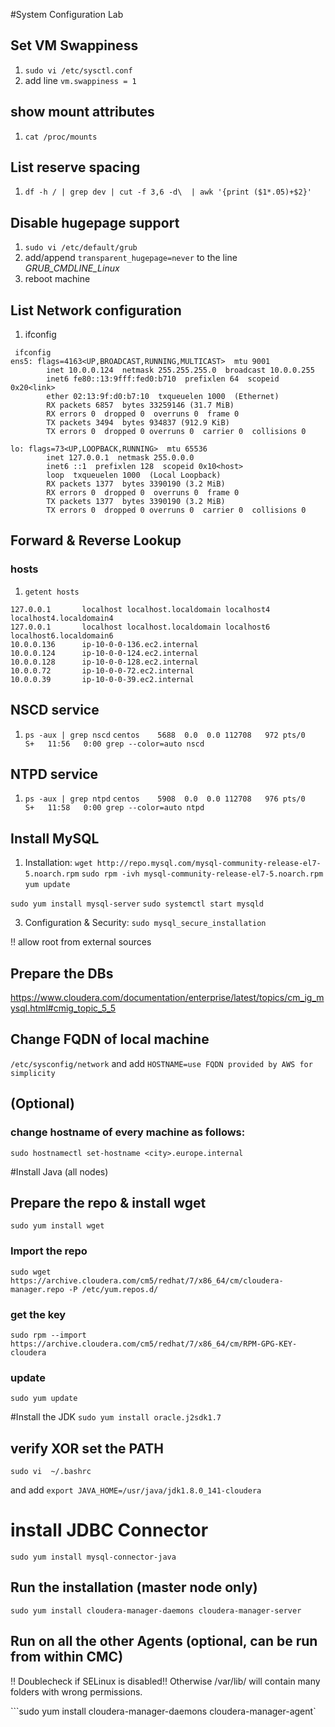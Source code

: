 #System Configuration Lab

## Set VM Swappiness

1. `sudo vi /etc/sysctl.conf`
2. add line `vm.swappiness = 1`

## show mount attributes

1. `cat /proc/mounts`

## List reserve spacing 

1. `df -h / | grep dev | cut -f 3,6 -d\  | awk '{print ($1*.05)+$2}'`

## Disable hugepage support
1. `sudo vi /etc/default/grub`
2. add/append `transparent_hugepage=never` to the line *GRUB_CMDLINE_Linux*
3. reboot machine

## List Network configuration
1. ifconfig
```
 ifconfig
ens5: flags=4163<UP,BROADCAST,RUNNING,MULTICAST>  mtu 9001
        inet 10.0.0.124  netmask 255.255.255.0  broadcast 10.0.0.255
        inet6 fe80::13:9fff:fed0:b710  prefixlen 64  scopeid 0x20<link>
        ether 02:13:9f:d0:b7:10  txqueuelen 1000  (Ethernet)
        RX packets 6857  bytes 33259146 (31.7 MiB)
        RX errors 0  dropped 0  overruns 0  frame 0
        TX packets 3494  bytes 934837 (912.9 KiB)
        TX errors 0  dropped 0 overruns 0  carrier 0  collisions 0

lo: flags=73<UP,LOOPBACK,RUNNING>  mtu 65536
        inet 127.0.0.1  netmask 255.0.0.0
        inet6 ::1  prefixlen 128  scopeid 0x10<host>
        loop  txqueuelen 1000  (Local Loopback)
        RX packets 1377  bytes 3390190 (3.2 MiB)
        RX errors 0  dropped 0  overruns 0  frame 0
        TX packets 1377  bytes 3390190 (3.2 MiB)
        TX errors 0  dropped 0 overruns 0  carrier 0  collisions 0

```

## Forward & Reverse Lookup
### hosts
1. `getent hosts`
```
127.0.0.1       localhost localhost.localdomain localhost4 localhost4.localdomain4
127.0.0.1       localhost localhost.localdomain localhost6 localhost6.localdomain6
10.0.0.136      ip-10-0-0-136.ec2.internal
10.0.0.124      ip-10-0-0-124.ec2.internal
10.0.0.128      ip-10-0-0-128.ec2.internal
10.0.0.72       ip-10-0-0-72.ec2.internal
10.0.0.39       ip-10-0-0-39.ec2.internal
``` 

## NSCD service
1. `ps -aux | grep nscd`
    `centos    5688  0.0  0.0 112708   972 pts/0    S+   11:56   0:00 grep --color=auto nscd`

## NTPD service
1. `ps -aux | grep ntpd`
    `centos    5908  0.0  0.0 112708   976 pts/0    S+   11:58   0:00 grep --color=auto ntpd`

## Install MySQL

1. Installation:
`wget http://repo.mysql.com/mysql-community-release-el7-5.noarch.rpm`
`sudo rpm -ivh mysql-community-release-el7-5.noarch.rpm`
`yum update`

`sudo yum install mysql-server`
`sudo systemctl start mysqld`

3. Configuration & Security:
`sudo mysql_secure_installation`

!! allow root from external sources

## Prepare the DBs

https://www.cloudera.com/documentation/enterprise/latest/topics/cm_ig_mysql.html#cmig_topic_5_5


## Change FQDN of local machine
```/etc/sysconfig/network``` and add ```HOSTNAME=use FQDN provided by AWS for simplicity```

## (Optional)
### change hostname of every machine as follows:
```sudo hostnamectl set-hostname <city>.europe.internal```


#Install Java (all nodes)

## Prepare the repo & install wget
```sudo yum install wget```

### Import the repo
```sudo wget https://archive.cloudera.com/cm5/redhat/7/x86_64/cm/cloudera-manager.repo -P /etc/yum.repos.d/```

### get the key
```sudo rpm --import https://archive.cloudera.com/cm5/redhat/7/x86_64/cm/RPM-GPG-KEY-cloudera```

### update
```sudo yum update```

#Install the JDK
```sudo yum install oracle.j2sdk1.7```

## verify XOR set the PATH
```sudo vi  ~/.bashrc```

and add
```export JAVA_HOME=/usr/java/jdk1.8.0_141-cloudera```

# install JDBC Connector
```sudo yum install mysql-connector-java```

## Run the installation (master node only)
`sudo yum install cloudera-manager-daemons cloudera-manager-server`

## Run on all the other Agents (optional, can be run from within CMC)
!! Doublecheck if SELinux is disabled!! Otherwise /var/lib/ will contain many folders with wrong permissions.

```sudo yum install cloudera-manager-daemons cloudera-manager-agent`


